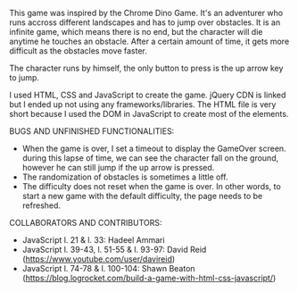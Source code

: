 This game was inspired by the Chrome Dino Game. It's an adventurer who runs accross different landscapes and has to jump over obstacles. It is an infinite game, which means there is no end, but the character will die anytime he touches an obstacle. After a certain amount of time, it gets more difficult as the obstacles move faster.

The character runs by himself, the only button to press is the up arrow key to jump.

I used HTML, CSS and JavaScript to create the game. jQuery CDN is linked but I ended up not using any frameworks/libraries. The HTML file is very short because I used the DOM in JavaScript to create most of the elements.

BUGS AND UNFINISHED FUNCTIONALITIES:

- When the game is over, I set a timeout to display the GameOver screen. during this lapse of time, we can see the character fall on the ground, however he can still jump if the up arrow is pressed.
- The randomization of obstacles is sometimes a little off.
- The difficulty does not reset when the game is over. In other words, to start a new game with the default difficulty, the page needs to be refreshed.

COLLABORATORS AND CONTRIBUTORS:

- JavaScript l. 21 & l. 33: Hadeel Ammari
- JavaScript l. 39-43, l. 51-55 & l. 93-97: David Reid (https://www.youtube.com/user/davireid)
- JavaScript l. 74-78 & l. 100-104: Shawn Beaton (https://blog.logrocket.com/build-a-game-with-html-css-javascript/)
